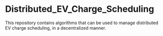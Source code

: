 # Distributed_EV_Charge_Scheduling

This repository contains algorithms that can be used to manage distributed EV charge scheduling, in a decentralized manner.
